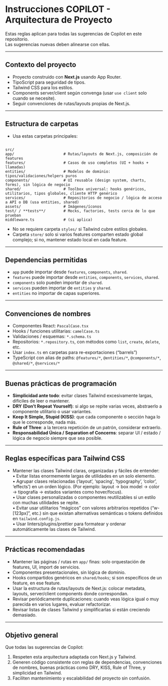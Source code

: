 # Instrucciones COPILOT - Arquitectura de Proyecto

Estas reglas aplican para todas las sugerencias de Copilot en este repositorio.  
Las sugerencias nuevas deben alinearse con ellas.

---

## Contexto del proyecto

- Proyecto construido con **Next.js** usando App Router.  
- TipoScript para seguridad de tipos.  
- Tailwind CSS para los estilos.  
- Components server/client según convenga (usar `use client` solo cuando se necesite).  
- Seguir convenciones de rutas/layouts propias de Next.js.

---

## Estructura de carpetas

- Usa estas carpetas principales:

```

src/
app/                      # Rutas/layouts de Next.js, composición de features
features/                 # Casos de uso completos (UI + hooks + llamadas)
entities/                 # Modelos de dominio: tipos/validaciones/helpers puros
components/               # UI reusable (design system, charts, forms), sin lógica de negocio
shared/                   # Toolbox universal: hooks genéricos, utilitarios, tipos globales, cliente HTTP genérico
services/                 # Repositorios de negocio / lógica de acceso a API o DB (usa entities, shared)
assets/                   # Imágenes/íconos
test/ / **tests**/        # Mocks, factories, tests cerca de lo que prueban
middleware.ts             # (si aplica)

```

- No se requiere carpeta `styles/` si Tailwind cubre estilos globales.  
- Carpeta `store/` solo si varios features comparten estado global complejo; si no, mantener estado local en cada feature.

---

## Dependencias permitidas

- `app` puede importar desde `features`, `components`, `shared`.  
- `features` puede importar desde `entities`, `components`, `services`, `shared`.  
- `components` solo pueden importar de `shared`.  
- `services` pueden importar de `entities` y `shared`.  
- `entities` no importar de capas superiores.

---

## Convenciones de nombres

- Componentes React: `PascalCase.tsx`  
- Hooks / funciones utilitarias: `camelCase.ts`  
- Validaciones / esquemas: `*.schema.ts`  
- Repositorios: `*.repository.ts`, con métodos como `list`, `create`, `delete`, etc.  
- Usar `index.ts` en carpetas para re-exportaciones (“barrels”)  
- TypeScript con alias de paths: `@features/*`, `@entities/*`, `@components/*`, `@shared/*`, `@services/*`

---

## Buenas prácticas de programación

- **Simplicidad ante todo**: evitar clases Tailwind excesivamente largas, difíciles de leer o mantener.  
- **DRY (Don’t Repeat Yourself)**: si algo se repite varias veces, abstraerlo a componente utilitario o usar variantes.  
- **Keep It Simple, Stupid (KISS)**: que cada componente o sección haga lo que le corresponde, nada más.  
- **Rule of Three**: a la tercera repetición de un patrón, considerar extraerlo.  
- **Responsabilidad Única / Separation of Concerns**: separar UI / estado / lógica de negocio siempre que sea posible.

---

## Reglas específicas para Tailwind CSS

- Mantener las clases Tailwind claras, organizadas y fáciles de entender:  
• Evitar listas enormemente largas de utilidades en un solo elemento.  
• Agrupar clases relacionadas (‘layout’, ‘spacing’, ‘typography’, ‘color’, ‘effects’) en un orden lógico. (Por ejemplo: layout → box model → color → tipografía → estados variantes como hover/focus).  
• Usar clases personalizadas o componentes reutilizables si un estilo con muchas utilidades se repite.  
• Evitar usar utilitarios “mágicos” con valores arbitrarios repetidos (“w-[123px]”, etc.) sin que existan alternativas semánticas o tokens definidos en `tailwind.config.js`.  
• Usar linters/plugins/prettier para formatear y ordenar automáticamente las clases de Tailwind.  

---

## Prácticas recomendadas

- Mantener las páginas / rutas en `app/` finas: solo orquestación de features, UI, import de servicios.  
- Componentes presentacionales, sin lógica de dominio.  
- Hooks compartidos genéricos en `shared/hooks`; si son específicos de un feature, en ese feature.  
- Usar la estructura de rutas/layouts de Next.js: colocar metadata, layouts, server/client components donde correspondan.  
- Revisar periódicamente duplicaciones: cuando veas lógica igual o muy parecida en varios lugares, evaluar refactorizar.  
- Revisar listas de clases Tailwind y simplificarlas si están creciendo demasiado.  

---

## Objetivo general

Que todas las sugerencias de Copilot:

1. Respeten esta arquitectura adaptada con Next.js y Tailwind.  
2. Generen código consistente con reglas de dependencias, convenciones de nombres, buenas prácticas como DRY, KISS, Rule of Three, y simplicidad en Tailwind.  
3. Faciliten mantenimiento y escalabilidad del proyecto sin confusión.